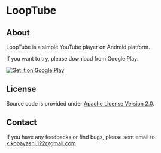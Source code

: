 # LoopTube

## About
LoopTube is a simple YouTube player on Android platform.

If you want to try, please download from Google Play:

[![Get it on Google Play](http://www.android.com/images/brand/get_it_on_play_logo_small.png)](http://play.google.com/store/apps/details?id=com.kskkbys.loop)

## License
Source code is provided under [Apache License Version 2.0](http://www.apache.org/licenses/LICENSE-2.0).

## Contact
If you have any feedbacks or find bugs, please sent email to k.kobayashi.122@gmail.com
